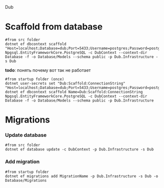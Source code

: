 Dub

# Scaffold from database

```
#from src folder
dotnet ef dbcontext scaffold "Host=localhost;Database=dub;Port=5433;Username=postgres;Password=postgres" Npgsql.EntityFrameworkCore.PostgreSQL -c DubContext --context-dir Database -f -o Database/Models --schema public -p Dub.Infrastructure -s Dub 
```

**todo**: понять почему вот так не работает

```
#from startup folder (once)
dotnet user-secrets set "Dub:Scaffold:ConnectionString" "Host=localhost;Database=dub;Port=5433;Username=postgres;Password=postgres"
dotnet ef dbcontext scaffold Name=Dub:Scaffold:ConnectionString Npgsql.EntityFrameworkCore.PostgreSQL -c DubContext --context-dir Database -f -o Database/Models --schema public -p Dub.Infrastructure 
```

# Migrations
            
### Update database
```
#from src folder
dotnet ef database update -c DubContext -p Dub.Infrastructure -s Dub
```

### Add migration
```
#from startup folder
dotnet ef migrations add MigrationName -p Dub.Infrastructure -s Dub -o Database/Migrations
```
          
